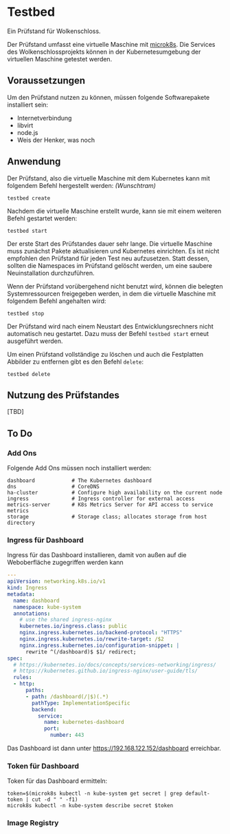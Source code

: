 # Testbed

Ein Prüfstand für Wolkenschloss.

Der Prüfstand umfasst eine virtuelle Maschine mit
[microk8s][microk8s]. Die Services des Wolkenschlossprojekts
können in der Kubernetesumgebung der virtuellen
Maschine getestet werden.

## Voraussetzungen

Um den Prüfstand nutzen zu können, müssen folgende
Softwarepakete installiert sein:

* Internetverbindung
* libvirt
* node.js
* Weis der Henker, was noch


## Anwendung

Der Prüfstand, also die virtuelle Maschine mit 
dem Kubernetes kann mit folgendem Befehl hergestellt
werden: *(Wunschtram)*

```
testbed create
```

Nachdem die virtuelle Maschine erstellt wurde, kann
sie mit einem weiteren Befehl gestartet werden:

```
testbed start
```

Der erste Start des Prüfstandes dauer sehr lange.
Die virtuelle Maschine muss zunächst Pakete aktualisieren
und Kubernetes einrichten. Es ist nicht empfohlen
den Prüfstand für jeden Test neu aufzusetzen. Statt
dessen, sollten die Namespaces im Prüfstand gelöscht
werden, um eine saubere Neuinstallation durchzuführen.

Wenn der Prüfstand vorübergehend nicht benutzt wird,
können die belegten Systemressourcen freigegeben
werden, in dem die virtuelle Maschine mit folgendem
Befehl angehalten wird:

```
testbed stop
```

Der Prüfstand wird nach einem Neustart des
Entwicklungsrechners nicht automatisch neu gestartet.
Dazu muss der Befehl `testbed start` erneut
ausgeführt werden.

Um einen Prüfstand vollständige zu löschen und
auch die Festplatten Abbilder zu entfernen gibt
es den Befehl `delete`:

```
testbed delete
```



## Nutzung des Prüfstandes

[TBD]

[microk8s]: https://microk8s.io/docs

## To Do

### Add Ons

Folgende Add Ons müssen noch installiert werden:

```shell
dashboard            # The Kubernetes dashboard
dns                  # CoreDNS
ha-cluster           # Configure high availability on the current node
ingress              # Ingress controller for external access
metrics-server       # K8s Metrics Server for API access to service metrics
storage              # Storage class; allocates storage from host directory
```


### Ingress für Dashboard

Ingress für das Dashboard installieren, damit von
außen auf die Weboberfläche zugegriffen werden kann


```yaml
---
apiVersion: networking.k8s.io/v1
kind: Ingress
metadata:
  name: dashboard
  namespace: kube-system
  annotations:
    # use the shared ingress-nginx
    kubernetes.io/ingress.class: public
    nginx.ingress.kubernetes.io/backend-protocol: "HTTPS"
    nginx.ingress.kubernetes.io/rewrite-target: /$2
    nginx.ingress.kubernetes.io/configuration-snippet: |
      rewrite ^(/dashboard)$ $1/ redirect;
spec:
  # https://kubernetes.io/docs/concepts/services-networking/ingress/
  # https://kubernetes.github.io/ingress-nginx/user-guide/tls/
  rules:
  - http:
      paths:
      - path: /dashboard(/|$)(.*)
        pathType: ImplementationSpecific
        backend:
          service:
            name: kubernetes-dashboard
            port:
              number: 443
```

Das Dashboard ist dann unter https://192.168.122.152/dashboard
erreichbar.

### Token für Dashboard

Token für das Dashboard ermitteln:

```
token=$(microk8s kubectl -n kube-system get secret | grep default-token | cut -d " " -f1)
microk8s kubectl -n kube-system describe secret $token
```

### Image Registry

